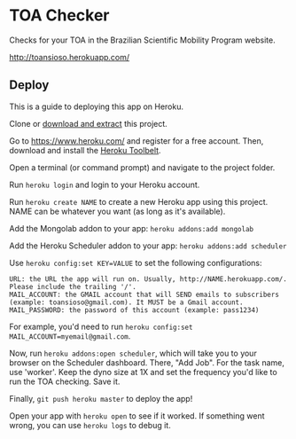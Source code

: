 TOA Checker
===========

Checks for your TOA in the Brazilian Scientific Mobility Program website.

http://toansioso.herokuapp.com/


Deploy
------

This is a guide to deploying this app on Heroku.

Clone or [download and extract](https://github.com/gberger/toansioso/archive/master.zip) this project.

Go to https://www.heroku.com/ and register for a free account. Then, download and install the [Heroku Toolbelt](https://toolbelt.heroku.com/).

Open a terminal (or command prompt) and navigate to the project folder. 

Run `heroku login` and login to your Heroku account.

Run `heroku create NAME` to create a new Heroku app using this project. NAME can be whatever you want (as long as it's available).

Add the Mongolab addon to your app: `heroku addons:add mongolab`

Add the Heroku Scheduler addon to your app: `heroku addons:add scheduler`

Use `heroku config:set KEY=VALUE` to set the following configurations:

    URL: the URL the app will run on. Usually, http://NAME.herokuapp.com/. Please include the trailing '/'.
    MAIL_ACCOUNT: the GMAIL account that will SEND emails to subscribers (example: toansioso@gmail.com). It MUST be a Gmail account.
    MAIL_PASSWORD: the password of this account (example: pass1234)

For example, you'd need to run `heroku config:set MAIL_ACCOUNT=myemail@gmail.com`.

Now, run `heroku addons:open scheduler`, which will take you to your browser on the Scheduler dashboard. There, "Add Job". For the task name, use 'worker'. Keep the dyno size at 1X and set the frequency you'd like to run the TOA checking. Save it.

Finally, `git push heroku master` to deploy the app!

Open your app with `heroku open` to see if it worked. If something went wrong, you can use `heroku logs` to debug it.
